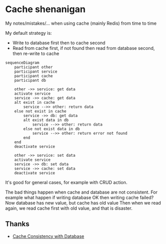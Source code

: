 # Cache shenanigan

My notes/mistakes/... when using cache (mainly Redis) from time to time

My default strategy is:

- Write to database first then to cache second
- Read from cache first, if not found then read from database second, then re-write to cache

```mermaid
sequenceDiagram
    participant other
    participant service
    participant cache
    participant db

    other ->> service: get data
    activate service
    service ->> cache: get data
    alt exist in cache
        service -->> other: return data
    else not exist in cache
        service ->> db: get data
        alt exist data in db
            service -->> other: return data
        else not exist data in db
            service -->> other: return error not found
        end
    end
    deactivate service

    other ->> service: set data
    activate service
    service ->> db: set data
    service ->> cache: set data
    deactivate service
```

It's good for general cases, for example with CRUD action.

The bad things happen when cache and database are not consistent.
For example what happen if writing database OK then writing cache failed?
Now database has new value, but cache has old value
Then when we read again, we read cache first with old value, and that is disaster.

## Thanks

- [Cache Consistency with Database](https://danielw.cn/cache-consistency-with-database)

